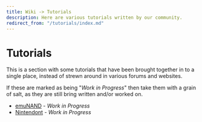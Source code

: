 ```yaml
---
title: Wiki -> Tutorials
description: Here are various tutorials written by our community.
redirect_from: "/tutorials/index.md"
---
```


# Tutorials
This is a section with some tutorials that have been brought together in to a single place, instead of strewn around in various forums and websites.

If these are marked as being "_Work in Progress_" then take them with a grain of salt, as they are still bring written and/or worked on.

* [emuNAND](./emunand.md) - _Work in Progress_
* [Nintendont](./nintendont.md) - _Work in Progress_